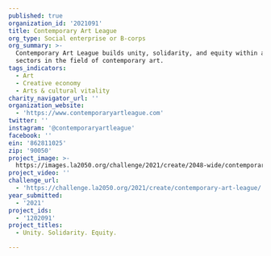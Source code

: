 ```yaml
---
published: true
organization_id: '2021091'
title: Contemporary Art League
org_type: Social enterprise or B-corps
org_summary: >-
  Contemporary Art League builds unity, solidarity, and equity within and across
  sectors in the field of contemporary art.
tags_indicators:
  - Art
  - Creative economy
  - Arts & cultural vitality
charity_navigator_url: ''
organization_website:
  - 'https://www.contemporaryartleague.com'
twitter: ''
instagram: '@contemporaryartleague'
facebook: ''
ein: '862811025'
zip: '90050'
project_image: >-
  https://images.la2050.org/challenge/2021/create/2048-wide/contemporary-art-league.jpg
project_video: ''
challenge_url:
  - 'https://challenge.la2050.org/2021/create/contemporary-art-league/'
year_submitted:
  - '2021'
project_ids:
  - '1202091'
project_titles:
  - Unity. Solidarity. Equity.

---
```

